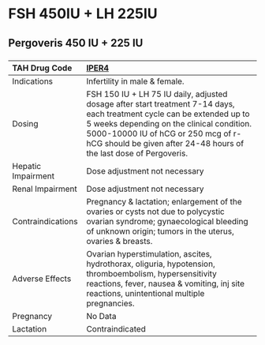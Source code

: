 # FSH 450IU + LH 225IU

## Pergoveris 450 IU + 225 IU

##### 

| TAH Drug Code      | [IPER4](https://www.tahsda.org.tw/drugs/hissearch.php?drug_code=IPER4)                                                                                                                                                                                                           |
|:-------------------|:---------------------------------------------------------------------------------------------------------------------------------------------------------------------------------------------------------------------------------------------------------------------------------|
| Indications        | Infertility in male & female.                                                                                                                                                                                                                                                    |
| Dosing             | FSH 150 IU + LH 75 IU daily, adjusted dosage after start treatment 7-14 days, each treatment cycle can be extended up to 5 weeks depending on the clinical condition. 5000-10000 IU of hCG or 250 mcg of r-hCG should be given after 24-48 hours of the last dose of Pergoveris. |
| Hepatic Impairment | Dose adjustment not necessary                                                                                                                                                                                                                                                    |
| Renal Impairment   | Dose adjustment not necessary                                                                                                                                                                                                                                                    |
| Contraindications  | Pregnancy & lactation; enlargement of the ovaries or cysts not due to polycystic ovarian syndrome; gynaecological bleeding of unknown origin; tumors in the uterus, ovaries & breasts.                                                                                           |
| Adverse Effects    | Ovarian hyperstimulation, ascites, hydrothorax, oliguria, hypotension, thromboembolism, hypersensitivity reactions, fever, nausea & vomiting, inj site reactions, unintentional multiple pregnancies.                                                                            |
| Pregnancy          | No Data                                                                                                                                                                                                                                                                          |
| Lactation          | Contraindicated                                                                                                                                                                                                                                                                  |

